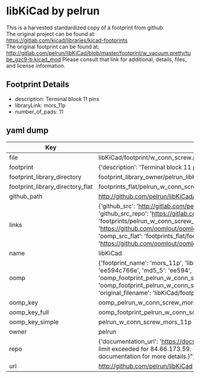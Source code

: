 # libKiCad by pelrun  
This is a harvested standardized copy of a footprint from github.  
The original project can be found at:  
https://gitlab.com/kicad/libraries/kicad-footprints  
The original footprint can be found at:
http://gitlab.com/pelrun/libKiCad/blob/master/footprint/w_vacuum.pretty/tube_gzc9-b.kicad_mod
Please consult that link for additional, details, files, and license information.  
## Footprint Details
* description: Terminal block 11 pins  
* libraryLink: mors_11p  
* number_of_pads: 11  
## yaml dump  
| Key | Value |  
| --- | --- |  
| file | libKiCad/footprint/w_conn_screw.pretty/mors_11p.kicad_mod |  
| footprint | {'description': 'Terminal block 11 pins', 'libraryLink': 'mors_11p', 'number_of_pads': 11} |  
| footprint_library_directory | footprint_library_owner/pelrun_libKiCad |  
| footprint_library_directory_flat | footprints_flat/pelrun_w_conn_screw_mors_11p/working |  
| github_path | http://github.com/pelrun/libKiCad/blob/master/footprint/w_conn_screw.pretty/mors_11p.kicad_mod |  
| links | {'github_src': 'http://gitlab.com/pelrun/libKiCad/blob/master/footprint/w_vacuum.pretty/tube_gzc9-b.kicad_mod', 'github_src_repo': 'https://gitlab.com/kicad/libraries/kicad-footprints', 'oomp_bot': 'footprints/pelrun_w_conn_screw_mors_11p/working', 'oomp_bot_github': 'https://github.com/oomlout/oomlout_oomp_footprint_bot/tree/main/footprints/pelrun_w_conn_screw_mors_11p/working', 'oomp_src_flat': 'footprints_flat/footprints_flat/pelrun_w_conn_screw_mors_11p/working', 'oomp_src_flat_github': 'https://github.com/oomlout/oomlout_oomp_footprint_src/tree/main/footprints_flat/pelrun_w_conn_screw_mors_11p/working'} |  
| name | libKiCad |  
| oomp | {'footprint_name': 'mors_11p', 'library_name': 'w_conn_screw', 'md5': 'ee594c766e753b7e86cb6b20754a2e0a', 'md5_10': 'ee594c766e', 'md5_5': 'ee594', 'md5_6': 'ee594c', 'oomp_key': 'oomp_pelrun_w_conn_screw_mors_11p', 'oomp_key_extra': 'oomp_footprint_pelrun_w_conn_screw_mors_11p', 'oomp_key_full': 'oomp_footprint_pelrun_w_conn_screw_mors_11p_ee594c', 'oomp_key_simple': 'pelrun_w_conn_screw_mors_11p', 'original_filename': 'libKiCad/footprint/w_conn_screw.pretty/mors_11p.kicad_mod', 'owner_name': 'pelrun'} |  
| oomp_key | oomp_pelrun_w_conn_screw_mors_11p |  
| oomp_key_full | oomp_footprint_pelrun_w_conn_screw_mors_11p |  
| oomp_key_simple | pelrun_w_conn_screw_mors_11p |  
| owner | pelrun |  
| repo | {'documentation_url': 'https://docs.github.com/rest/overview/resources-in-the-rest-api#rate-limiting', 'message': "API rate limit exceeded for 84.66.173.59. (But here's the good news: Authenticated requests get a higher rate limit. Check out the documentation for more details.)"} |  
| url | http://github.com/pelrun/libKiCad |  

